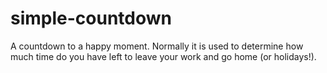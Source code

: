 simple-countdown
================

A countdown to a happy moment. Normally it is used to determine how much time do you have left to leave your work and go home (or holidays!).
